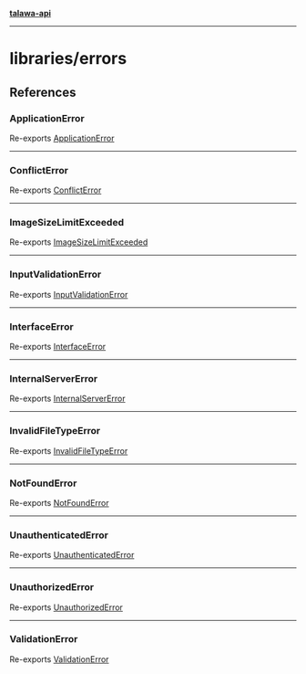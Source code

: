 [**talawa-api**](../../README.md)

***

# libraries/errors

## References

### ApplicationError

Re-exports [ApplicationError](applicationError/classes/ApplicationError.md)

***

### ConflictError

Re-exports [ConflictError](conflictError/classes/ConflictError.md)

***

### ImageSizeLimitExceeded

Re-exports [ImageSizeLimitExceeded](ImageSizeLimitExceeded/classes/ImageSizeLimitExceeded.md)

***

### InputValidationError

Re-exports [InputValidationError](inputValidationError/classes/InputValidationError.md)

***

### InterfaceError

Re-exports [InterfaceError](applicationError/interfaces/InterfaceError.md)

***

### InternalServerError

Re-exports [InternalServerError](internalServerError/classes/InternalServerError.md)

***

### InvalidFileTypeError

Re-exports [InvalidFileTypeError](invalidFileTypeError/classes/InvalidFileTypeError.md)

***

### NotFoundError

Re-exports [NotFoundError](notFoundError/classes/NotFoundError.md)

***

### UnauthenticatedError

Re-exports [UnauthenticatedError](unauthenticatedError/classes/UnauthenticatedError.md)

***

### UnauthorizedError

Re-exports [UnauthorizedError](unauthorizedError/classes/UnauthorizedError.md)

***

### ValidationError

Re-exports [ValidationError](validationError/classes/ValidationError.md)
